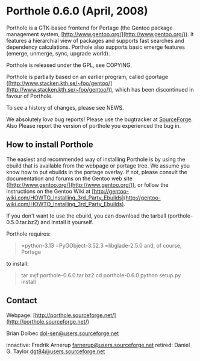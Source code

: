 # Porthole 0.6.0 (April, 2008)

Porthole is a GTK-based frontend for Portage (the Gentoo package
management system, [http://www.gentoo.org/](http://www.gentoo.org/)). It features a hierarchial
view of packages and supports fast searches and dependency
calculations. Porthole also supports basic emerge features (emerge,
unmerge, sync, upgrade world).

Porthole is released under the GPL, see COPYING.

Porthole is partially based on an earlier program, called gportage
([http://www.stacken.kth.se/~foo/gentoo/](http://www.stacken.kth.se/~foo/gentoo/)), which has been discontinued
in favour of Porthole.

To see a history of changes, please see NEWS.

We absolutely _love_ bug reports! Please use the bugtracker at
[SourceForge](http://sourceforge.net/projects/porthole/).
Also Please report the version of porthole you experienced the bug in.

## How to install Porthole

The easiest and recommended way of installing Porthole is by using the
ebuild that is available from the webpage or portage tree. We assume you know how to
put ebuilds in the portage overlay. If not, please consult the
documentation and forums on the Gentoo web site ([http://www.gentoo.org/](http://www.gentoo.org/)),
or follow the instructions on the Gentoo Wiki at
[http://gentoo-wiki.com/HOWTO_Installing_3rd_Party_Ebuilds](http://gentoo-wiki.com/HOWTO_Installing_3rd_Party_Ebuilds).

If you don't want to use the ebuild, you can download the tarball
(porthole-0.5.0.tar.bz2) and install it yourself.

Porthole requires:
>=python-3.13
>=PyGObject-3.52.3
>=libglade-2.5.0
and, of course, Portage

to install:
> tar xvjf porthole-0.6.0.tar.bz2
> cd porthole-0.6.0
> python setup.py install

## Contact

Webpage: [http://porthole.sourceforge.net/](http://porthole.sourceforge.net/)

Brian Dolbec  <dol-sen@users.sourceforge.net>

innactive:  Fredrik Arnerup  <farnerup@users.sourceforge.net>
retired:  Daniel G. Taylor  <dgt84@users.sourceforge.net>

